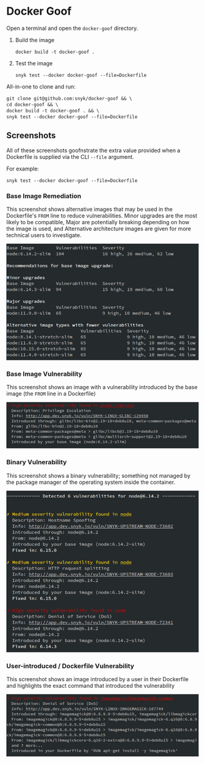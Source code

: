 # Docker Goof

Open a terminal and open the `docker-goof` directory.

1. Build the image

   ```console
   docker build -t docker-goof .
   ```

2. Test the image

   ```console
   snyk test --docker docker-goof --file=Dockerfile
   ```

All-in-one to clone and run:

```console
git clone git@github.com:snyk/docker-goof && \
cd docker-goof && \
docker build -t docker-goof . && \
snyk test --docker docker-goof --file=Dockerfile
```

## Screenshots

All of these screenshots goofnstrate the extra value provided when a
Dockerfile is supplied via the CLI `--file` argument.

For example:

  ```console
  snyk test --docker docker-goof --file=Dockerfile
  ```

### Base Image Remediation

This screenshot shows alternative images that may be used in the Dockerfile's
`FROM` line to reduce vulnerabilities. Minor upgrades are the most likely to
be compatible, Major are potentially breaking depending on how the image is
used, and Alternative architecture images are given for more technical users
to investigate.

![Base Image Remediation Screenshot](screenshots/base_image_remediation.png "Base Image Remediation")

### Base Image Vulnerability

This screenshot shows an image with a vulnerability introduced by the base
image (the `FROM` line in a Dockerfile)

![Base Image Vulnerability Screenshot](screenshots/base_image_vulnerability.png "Base Image Vulnerability")

### Binary Vulnerability

This screenshot shows a binary vulnerability; something not managed by the
package manager of the operating system inside the container.

![Binary Vulnerability Screenshot](screenshots/binary_vulnerability.png "Binary Vulnerability")

### User-introduced / Dockerfile Vulnerability

This screenshot shows an image introduced by a user in their Dockerfile and
highlights the exact command that introduced the vulnerability

![User-introduced / Dockerfile vulnerability screenshot](screenshots/user_introduced_vulnerability.png "User-introduced / Dockerfile Vulnerability")
